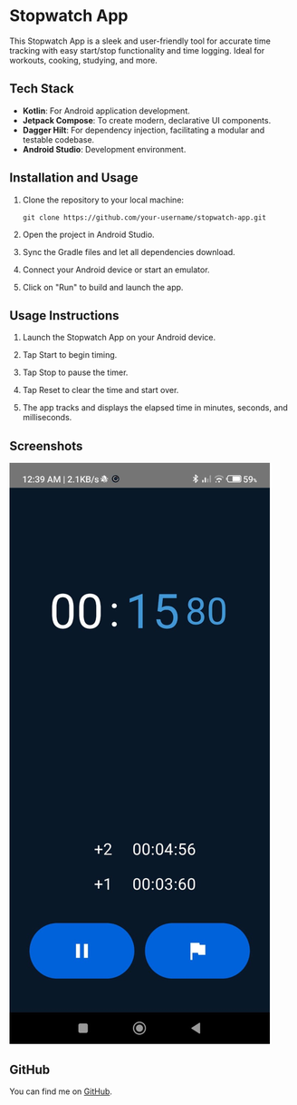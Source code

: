 # Stopwatch App

This Stopwatch App is a sleek and user-friendly tool for accurate time tracking with easy start/stop functionality and time logging. Ideal for workouts, cooking, studying, and more.

## Tech Stack

- **Kotlin**: For Android application development.
- **Jetpack Compose**: To create modern, declarative UI components.
- **Dagger Hilt**: For dependency injection, facilitating a modular and testable codebase.
- **Android Studio**: Development environment.

## Installation and Usage

1. Clone the repository to your local machine:  
   ```
   git clone https://github.com/your-username/stopwatch-app.git
   ```

2. Open the project in Android Studio.

3. Sync the Gradle files and let all dependencies download.

4. Connect your Android device or start an emulator.

5. Click on "Run" to build and launch the app.

## Usage Instructions

1. Launch the Stopwatch App on your Android device.

2. Tap Start to begin timing.

3. Tap Stop to pause the timer.

4. Tap Reset to clear the time and start over.

5. The app tracks and displays the elapsed time in minutes, seconds, and milliseconds.

## Screenshots

![Screenshot](images/stopwatch-app.jpg)

## GitHub

You can find me on [GitHub](https://github.com/sayan0328).
